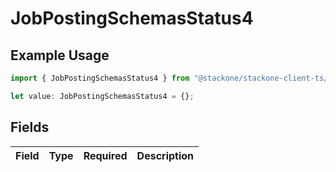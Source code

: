 # JobPostingSchemasStatus4

## Example Usage

```typescript
import { JobPostingSchemasStatus4 } from "@stackone/stackone-client-ts/sdk/models/shared";

let value: JobPostingSchemasStatus4 = {};
```

## Fields

| Field       | Type        | Required    | Description |
| ----------- | ----------- | ----------- | ----------- |